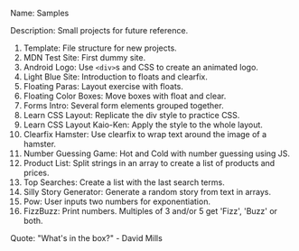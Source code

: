 Name: Samples

Description: Small projects for future reference.

1. Template: File structure for new projects.
2. MDN Test Site: First dummy site.
3. Android Logo: Use `<div>`s and CSS to create an animated logo.
4. Light Blue Site: Introduction to floats and clearfix.
5. Floating Paras: Layout exercise with floats.
6. Floating Color Boxes: Move boxes with float and clear.
7. Forms Intro: Several form elements grouped together.
8. Learn CSS Layout: Replicate the div style to practice CSS.
9. Learn CSS Layout Kaio-Ken: Apply the style to the whole layout.
10. Clearfix Hamster: Use clearfix to wrap text around the image of a hamster. 
11. Number Guessing Game: Hot and Cold with number guessing using JS.
12. Product List: Split strings in an array to create a list of products and prices.
13. Top Searches: Create a list with the last search terms.
14. Silly Story Generator: Generate a random story from text in arrays.
15. Pow: User inputs two numbers for exponentiation.
16. FizzBuzz: Print numbers. Multiples of 3 and/or 5 get 'Fizz', 'Buzz' or both.

Quote: "What's in the box?" - David Mills